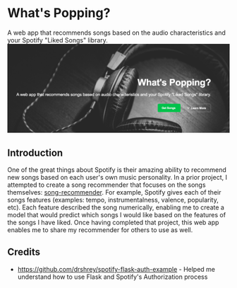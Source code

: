 # What's Popping?
A web app that recommends songs based on the audio characteristics and your Spotify "Liked Songs" library. 
![banner](data/whatspopping.jpg)
## Introduction
One of the great things about Spotify is their amazing ability to recommend new songs based on each user's own music personality. In a prior project, I attempted to create a song recommender that focuses on the songs themselves: [song-recommender](https://github.com/isacmlee/song-recommender). For example, Spotify gives each of their songs features (examples: tempo, instrumentalness, valence, popularity, etc). Each feature described the song numerically, enabling me to create a model that would predict which songs I would like based on the features of the songs I have liked. Once having completed that project, this web app enables me to share my recommender for others to use as well.
## Credits
* https://github.com/drshrey/spotify-flask-auth-example - Helped me understand how to use Flask and Spotify's Authorization process
